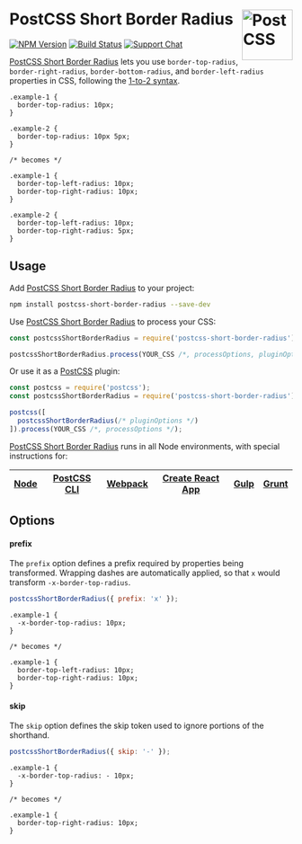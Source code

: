 # PostCSS Short Border Radius [<img src="https://postcss.github.io/postcss/logo.svg" alt="PostCSS" width="90" height="90" align="right">][postcss]

[![NPM Version][npm-img]][npm-url]
[![Build Status][cli-img]][cli-url]
[![Support Chat][git-img]][git-url]

[PostCSS Short Border Radius] lets you use `border-top-radius`,
`border-right-radius`, `border-bottom-radius`, and `border-left-radius`
properties in CSS, following the [1-to-2 syntax].

```pcss
.example-1 {
  border-top-radius: 10px;
}

.example-2 {
  border-top-radius: 10px 5px;
}

/* becomes */

.example-1 {
  border-top-left-radius: 10px;
  border-top-right-radius: 10px;
}

.example-2 {
  border-top-left-radius: 10px;
  border-top-right-radius: 5px;
}
```

## Usage

Add [PostCSS Short Border Radius] to your project:

```bash
npm install postcss-short-border-radius --save-dev
```

Use [PostCSS Short Border Radius] to process your CSS:

```js
const postcssShortBorderRadius = require('postcss-short-border-radius');

postcssShortBorderRadius.process(YOUR_CSS /*, processOptions, pluginOptions */);
```

Or use it as a [PostCSS] plugin:

```js
const postcss = require('postcss');
const postcssShortBorderRadius = require('postcss-short-border-radius');

postcss([
  postcssShortBorderRadius(/* pluginOptions */)
]).process(YOUR_CSS /*, processOptions */);
```

[PostCSS Short Border Radius] runs in all Node environments, with special instructions for:

| [Node](INSTALL.md#node) | [PostCSS CLI](INSTALL.md#postcss-cli) | [Webpack](INSTALL.md#webpack) | [Create React App](INSTALL.md#create-react-app) | [Gulp](INSTALL.md#gulp) | [Grunt](INSTALL.md#grunt) |
| --- | --- | --- | --- | --- | --- |

## Options

#### prefix

The `prefix` option defines a prefix required by properties being transformed.
Wrapping dashes are automatically applied, so that `x` would transform
`-x-border-top-radius`.

```js
postcssShortBorderRadius({ prefix: 'x' });
```

```pcss
.example-1 {
  -x-border-top-radius: 10px;
}

/* becomes */

.example-1 {
  border-top-left-radius: 10px;
  border-top-right-radius: 10px;
}
```

#### skip

The `skip` option defines the skip token used to ignore portions of the
shorthand.

```js
postcssShortBorderRadius({ skip: '-' });
```

```pcss
.example-1 {
  -x-border-top-radius: - 10px;
}

/* becomes */

.example-1 {
  border-top-right-radius: 10px;
}
```

[cli-img]: https://img.shields.io/travis/jonathantneal/postcss-short-border-radius.svg
[cli-url]: https://travis-ci.org/jonathantneal/postcss-short-border-radius
[git-img]: https://img.shields.io/badge/support-chat-blue.svg
[git-url]: https://gitter.im/postcss/postcss
[npm-img]: https://img.shields.io/npm/v/postcss-short-border-radius.svg
[npm-url]: https://www.npmjs.com/package/postcss-short-border-radius

[1-to-2 syntax]: https://developer.mozilla.org/en-US/docs/Web/CSS/Shorthand_properties#Tricky_edge_cases
[PostCSS]: https://github.com/postcss/postcss
[PostCSS Short Border Radius]: https://github.com/jonathantneal/postcss-short-border-radius
